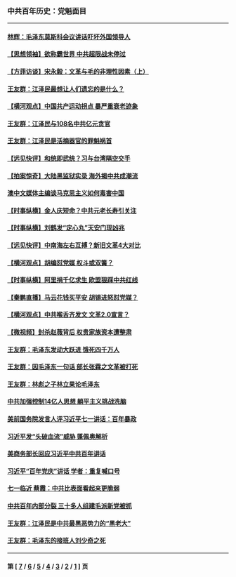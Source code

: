 ### 中共百年历史：党魁面目
---
#### [林辉：毛泽东莫斯科会议讲话吓坏外国领导人](../../pages/nf1176107/n13917931.md?04160430) 
#### [【思想领袖】欲称霸世界 中共超限战未停过](../../pages/nf1176107/n13745142.md?04160430) 
#### [【方菲访谈】宋永毅：文革与毛的非理性因素（上）](../../pages/nf1176107/n13469956.md?04160430) 
#### [王友群：江泽民最想让人们遗忘的是什么？](../../pages/nf1176107/n13408949.md?04160430) 
#### [【横河观点】中国共产运动拐点 暴严重衰老迹象](../../pages/nf1176107/n13388333.md?04160430) 
#### [王友群：江泽民与108名中共亿元贪官](../../pages/nf1176107/n13352358.md?04160430) 
#### [王友群：江泽民是活摘器官的罪魁祸首](../../pages/nf1176107/n13336903.md?04160430) 
#### [【远见快评】和统即武统？习与台湾隔空交手](../../pages/nf1176107/n13297739.md?04160430) 
#### [【拍案惊奇】大陆黑监狱实录 海外揭中共成潮流](../../pages/nf1176107/n13288853.md?04160430) 
#### [澳中文媒体主编谈马克思主义如何毒害中国](../../pages/nf1176107/n13257387.md?04160430) 
#### [【时事纵横】金人庆短命？中共元老长寿引关注](../../pages/nf1176107/n13217934.md?04160430) 
#### [【时事纵横】刘鹤发“定心丸”天安门现凶兆](../../pages/nf1176107/n13215416.md?04160430) 
#### [【远见快评】中南海左右互搏？新旧文革4大对比](../../pages/nf1176107/n13214745.md?04160430) 
#### [【横河观点】胡编怼党媒 权斗或双簧？](../../pages/nf1176107/n13210864.md?04160430) 
#### [【时事纵横】阿里捐千亿求生 欧盟狠踩中共红线](../../pages/nf1176107/n13206431.md?04160430) 
#### [【秦鹏直播】马云花钱买平安 胡锡进怒怼党媒？](../../pages/nf1176107/n13206392.md?04160430) 
#### [【横河观点】中共喉舌齐发文 文革2.0宣言？](../../pages/nf1176107/n13201248.md?04160430) 
#### [【微视频】封杀赵薇背后 权贵家族资本遭整肃](../../pages/nf1176107/n13197798.md?04160430) 
#### [王友群：毛泽东发动大跃进 饿死四千万人](../../pages/nf1176107/n13177158.md?04160430) 
#### [王友群：因毛泽东一句话 部长张霖之文革被打死](../../pages/nf1176107/n13161711.md?04160430) 
#### [王友群：林彪之子林立果论毛泽东](../../pages/nf1176107/n13128622.md?04160430) 
#### [中共加强控制14亿人思想 躺平主义挑战洗脑](../../pages/nf1176107/n13094299.md?04160430) 
#### [美前国务院发言人评习近平七一讲话：百年暴政](../../pages/nf1176107/n13066986.md?04160430) 
#### [习近平发“头破血流”威胁 蓬佩奥解析](../../pages/nf1176107/n13063604.md?04160430) 
#### [美商务部长回应习近平中共百年讲话](../../pages/nf1176107/n13062903.md?04160430) 
#### [习近平“百年党庆”讲话 学者：重复喊口号](../../pages/nf1176107/n13061411.md?04160430) 
#### [七一临近 蔡霞：中共比表面看起来更脆弱](../../pages/nf1176107/n13056418.md?04160430) 
#### [中共百年内部分裂 三十多人组建毛派新党被抓](../../pages/nf1176107/n13044023.md?04160430) 
#### [王友群：江泽民是中共最黑恶势力的“黑老大”](../../pages/nf1176107/n13022180.md?04160430) 
#### [王友群：毛泽东的接班人刘少奇之死](../../pages/nf1176107/n12991772.md?04160430) 

---
#### 第 [ [7](./7.md?04160430) / [6](./6.md?04160430) / [5](./5.md?04160430) / [4](./4.md?04160430) / [3](./3.md?04160430) / [2](./2.md?04160430) / [1](./1.md?04160430) ] 页
